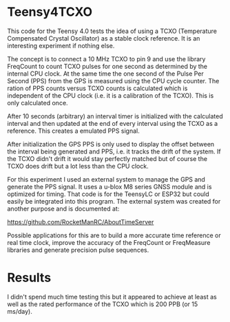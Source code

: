 # Teensy4TCXO
This code for the Teensy 4.0 tests the idea of using a TCXO (Temperature Compensated Crystal Oscillator) as a stable clock reference. It is an interesting experiment if nothing else.

The concept is to connect a 10 MHz TCXO to pin 9 and use the library FreqCount to count TCXO pulses for one second as determined by the internal CPU clock. At the same time the one second of the Pulse Per Second (PPS) from the GPS is measured using the CPU cycle counter. The ration of PPS counts versus TCXO counts is calculated which is independent of the CPU clock (i.e. it is a calibration of the TCXO). This is only calculated once.

After 10 seconds (arbitrary) an interval timer is initialized with the calculated interval and then updated at the end of every interval using the TCXO as a reference. This creates a emulated PPS signal.

After initialization the GPS PPS is only used to display the offset between the interval being generated and PPS, i.e. it tracks the drift of the system. If the TCXO didn't drift it would stay perfectly matched but of course the TCXO does drift but a lot less than the CPU clock.

For this experiment I used an external system to manage the GPS and generate the PPS signal. It uses a u-blox M8 series GNSS module and is optimized for timing. That code is for the TeensyLC or ESP32 but could easily be integrated into this program. The external system was created for another purpose and is documented at:

https://github.com/RocketManRC/AboutTimeServer

Possible applications for this are to build a more accurate time reference or real time clock, improve the accuracy of the FreqCount or FreqMeasure libraries and generate precision pulse sequences.

# Results
I didn't spend much time testing this but it appeared to achieve at least as well as the rated performance of the TCXO which is 200 PPB (or 15 ms/day).